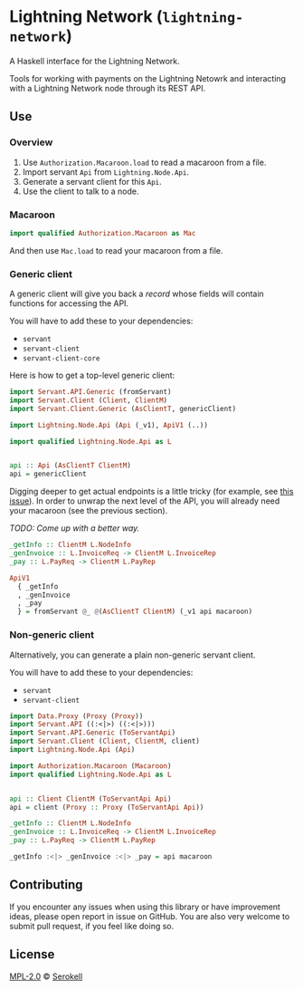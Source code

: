 # Lightning Network (`lightning-network`)

A Haskell interface for the Lightning Network.

Tools for working with payments on the Lightning Netowrk and interacting
with a Lightning Network node through its REST API.


## Use

### Overview

1. Use `Authorization.Macaroon.load` to read a macaroon from a file.
2. Import servant `Api` from `Lightning.Node.Api`.
3. Generate a servant client for this `Api`.
4. Use the client to talk to a node.

### Macaroon

```haskell
import qualified Authorization.Macaroon as Mac
```

And then use `Mac.load` to read your macaroon from a file.

### Generic client

A generic client will give you back a _record_ whose fields will contain
functions for accessing the API.

You will have to add these to your dependencies:

  - `servant`
  - `servant-client`
  - `servant-client-core`

Here is how to get a top-level generic client:

```haskell
import Servant.API.Generic (fromServant)
import Servant.Client (Client, ClientM)
import Servant.Client.Generic (AsClientT, genericClient)

import Lightning.Node.Api (Api (_v1), ApiV1 (..))

import qualified Lightning.Node.Api as L


api :: Api (AsClientT ClientM)
api = genericClient
```

Digging deeper to get actual endpoints is a little tricky (for example,
see [this issue](https://github.com/haskell-servant/servant/issues/1015)).
In order to unwrap the next level of the API, you will already need your
macaroon (see the previous section).

_TODO: Come up with a better way._

```haskell
_getInfo :: ClientM L.NodeInfo
_genInvoice :: L.InvoiceReq -> ClientM L.InvoiceRep
_pay :: L.PayReq -> ClientM L.PayRep

ApiV1
  { _getInfo
  , _genInvoice
  , _pay
  } = fromServant @_ @(AsClientT ClientM) (_v1 api macaroon)
```

### Non-generic client

Alternatively, you can generate a plain non-generic servant client.

You will have to add these to your dependencies:

  - `servant`
  - `servant-client`

```haskell
import Data.Proxy (Proxy (Proxy))
import Servant.API ((:<|>) ((:<|>)))
import Servant.API.Generic (ToServantApi)
import Servant.Client (Client, ClientM, client)
import Lightning.Node.Api (Api)

import Authorization.Macaroon (Macaroon)
import qualified Lightning.Node.Api as L


api :: Client ClientM (ToServantApi Api)
api = client (Proxy :: Proxy (ToServantApi Api))

_getInfo :: ClientM L.NodeInfo
_genInvoice :: L.InvoiceReq -> ClientM L.InvoiceRep
_pay :: L.PayReq -> ClientM L.PayRep

_getInfo :<|> _genInvoice :<|> _pay = api macaroon
```


## Contributing

If you encounter any issues when using this library or have improvement ideas,
please open report in issue on GitHub. You are also very welcome to submit
pull request, if you feel like doing so.


## License

[MPL-2.0] © [Serokell]

[MPL-2.0]: https://spdx.org/licenses/MPL-2.0.html
[Serokell]: https://serokell.io/
